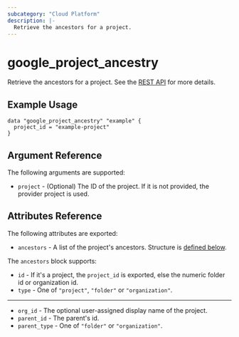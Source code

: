 ```yaml
---
subcategory: "Cloud Platform"
description: |-
  Retrieve the ancestors for a project.
---
```


# google_project_ancestry

Retrieve the ancestors for a project.
See the [REST API](https://cloud.google.com/resource-manager/reference/rest/v1/projects/getAncestry) for more details.

## Example Usage

```hcl
data "google_project_ancestry" "example" {
  project_id = "example-project"
}
```

## Argument Reference

The following arguments are supported:

* `project` - (Optional) The ID of the project. If it is not provided, the provider project is used.

## Attributes Reference

The following attributes are exported:

* `ancestors` - A list of the project's ancestors. Structure is [defined below](#nested_ancestors).

<a name="nested_ancestors"></a>The `ancestors` block supports:

* `id` - If it's a project, the `project_id` is exported, else the numeric folder id or organization id.
* `type` - One of `"project"`, `"folder"` or `"organization"`.

---

* `org_id` - The optional user-assigned display name of the project.
* `parent_id` - The parent's id.
* `parent_type` - One of `"folder"` or `"organization"`.

